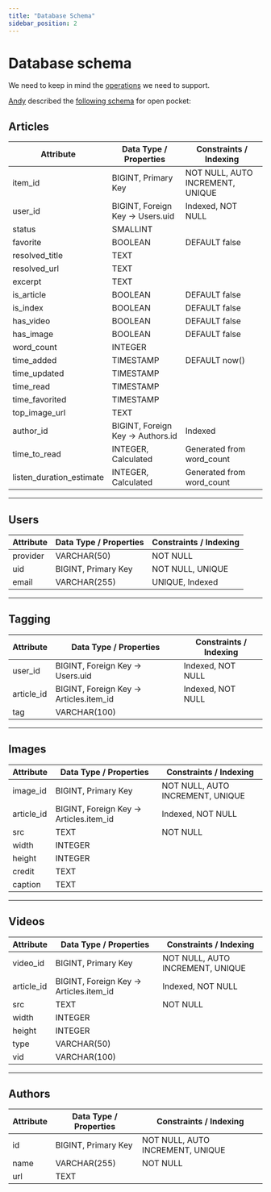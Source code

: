 ```yaml
---
title: "Database Schema"
sidebar_position: 2
---
```


# Database schema

We need to keep in mind the [operations](/docs/category/api-spec) we
need to support.


[Andy](https://github.com/andyw8) described the [following
schema](https://github.com/open-pocket/open-pocket/issues/2) for open
pocket:

## Articles

| Attribute               | Data Type / Properties     | Constraints / Indexing                    |
|--------------------------|----------------------------|--------------------------------------------|
| item\_id                 | BIGINT, Primary Key        | NOT NULL, AUTO INCREMENT, UNIQUE           |
| user\_id                 | BIGINT, Foreign Key → Users.uid | Indexed, NOT NULL                     |
| status                  | SMALLINT                   |                                            |
| favorite                | BOOLEAN                    | DEFAULT false                              |
| resolved\_title          | TEXT                       |                                            |
| resolved\_url            | TEXT                       |                                            |
| excerpt                 | TEXT                       |                                            |
| is\_article              | BOOLEAN                    | DEFAULT false                              |
| is\_index                | BOOLEAN                    | DEFAULT false                              |
| has\_video               | BOOLEAN                    | DEFAULT false                              |
| has\_image               | BOOLEAN                    | DEFAULT false                              |
| word\_count              | INTEGER                    |                                            |
| time\_added              | TIMESTAMP                  | DEFAULT now()                              |
| time\_updated            | TIMESTAMP                  |                                            |
| time\_read               | TIMESTAMP                  |                                            |
| time\_favorited          | TIMESTAMP                  |                                            |
| top\_image\_url           | TEXT                       |                                            |
| author\_id               | BIGINT, Foreign Key → Authors.id | Indexed                                |
| time\_to\_read            | INTEGER, Calculated        | Generated from word\_count                  |
| listen\_duration\_estimate| INTEGER, Calculated        | Generated from word\_count                  |

---

## Users

| Attribute   | Data Type / Properties  | Constraints / Indexing            |
|-------------|--------------------------|------------------------------------|
| provider    | VARCHAR(50)             | NOT NULL                           |
| uid         | BIGINT, Primary Key     | NOT NULL, UNIQUE                   |
| email       | VARCHAR(255)            | UNIQUE, Indexed                    |

---

## Tagging

| Attribute   | Data Type / Properties             | Constraints / Indexing            |
|-------------|-------------------------------------|------------------------------------|
| user\_id     | BIGINT, Foreign Key → Users.uid     | Indexed, NOT NULL                  |
| article\_id  | BIGINT, Foreign Key → Articles.item\_id | Indexed, NOT NULL                |
| tag         | VARCHAR(100)                        |                                    |

---

## Images

| Attribute   | Data Type / Properties             | Constraints / Indexing            |
|-------------|-------------------------------------|------------------------------------|
| image\_id    | BIGINT, Primary Key                | NOT NULL, AUTO INCREMENT, UNIQUE   |
| article\_id  | BIGINT, Foreign Key → Articles.item\_id | Indexed, NOT NULL                |
| src         | TEXT                               | NOT NULL                           |
| width       | INTEGER                            |                                    |
| height      | INTEGER                            |                                    |
| credit      | TEXT                               |                                    |
| caption     | TEXT                               |                                    |

---

## Videos

| Attribute   | Data Type / Properties             | Constraints / Indexing            |
|-------------|-------------------------------------|------------------------------------|
| video\_id    | BIGINT, Primary Key                | NOT NULL, AUTO INCREMENT, UNIQUE   |
| article\_id  | BIGINT, Foreign Key → Articles.item\_id | Indexed, NOT NULL                |
| src         | TEXT                               | NOT NULL                           |
| width       | INTEGER                            |                                    |
| height      | INTEGER                            |                                    |
| type        | VARCHAR(50)                        |                                    |
| vid         | VARCHAR(100)                       |                                    |

---

## Authors

| Attribute   | Data Type / Properties  | Constraints / Indexing            |
|-------------|--------------------------|------------------------------------|
| id          | BIGINT, Primary Key     | NOT NULL, AUTO INCREMENT, UNIQUE   |
| name        | VARCHAR(255)            | NOT NULL                           |
| url         | TEXT                     |                                    |


